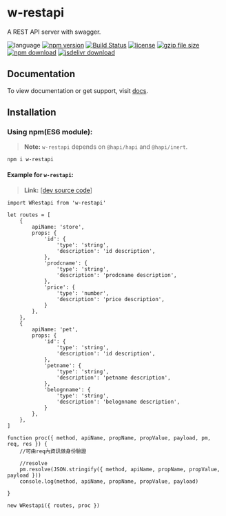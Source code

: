 # w-restapi
A REST API server with swagger.

![language](https://img.shields.io/badge/language-JavaScript-orange.svg) 
[![npm version](http://img.shields.io/npm/v/w-restapi.svg?style=flat)](https://npmjs.org/package/w-restapi) 
[![Build Status](https://travis-ci.org/yuda-lyu/w-restapi.svg?branch=master)](https://travis-ci.org/yuda-lyu/w-restapi) 
[![license](https://img.shields.io/npm/l/w-restapi.svg?style=flat)](https://npmjs.org/package/w-restapi) 
[![gzip file size](http://img.badgesize.io/yuda-lyu/w-restapi/master/dist/w-restapi.umd.js.svg?compression=gzip)](https://github.com/yuda-lyu/w-restapi)
[![npm download](https://img.shields.io/npm/dt/w-restapi.svg)](https://npmjs.org/package/w-restapi) 
[![jsdelivr download](https://img.shields.io/jsdelivr/npm/hm/w-restapi.svg)](https://www.jsdelivr.com/package/npm/w-restapi)

## Documentation
To view documentation or get support, visit [docs](https://yuda-lyu.github.io/w-restapi/global.html).

## Installation
### Using npm(ES6 module):
> **Note:** `w-restapi` depends on `@hapi/hapi` and `@hapi/inert`.

```alias
npm i w-restapi
```
#### Example for `w-restapi`:
> **Link:** [[dev source code](https://github.com/yuda-lyu/w-restapi/blob/master/srv.mjs)]
```alias
import WRestapi from 'w-restapi'

let routes = [
    {
        apiName: 'store',
        props: {
            'id': {
                'type': 'string',
                'description': 'id description',
            },
            'prodcname': {
                'type': 'string',
                'description': 'prodcname description',
            },
            'price': {
                'type': 'number',
                'description': 'price description',
            }
        },
    },
    {
        apiName: 'pet',
        props: {
            'id': {
                'type': 'string',
                'description': 'id description',
            },
            'petname': {
                'type': 'string',
                'description': 'petname description',
            },
            'belognname': {
                'type': 'string',
                'description': 'belognname description',
            }
        },
    },
]

function proc({ method, apiName, propName, propValue, payload, pm, req, res }) {
    //可由req內資訊做身份驗證

    //resolve
    pm.resolve(JSON.stringify({ method, apiName, propName, propValue, payload }))
    console.log(method, apiName, propName, propValue, payload)

}

new WRestapi({ routes, proc })
```
